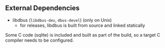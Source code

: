 ## External Dependencies
* libdbus (`libdbus-dev`, `dbus-devel`) (only on Unix)
  * for releases, libdbus is built from source and linked statically

Some C code (sqlite) is included and built as part of the build, so a target C compiler needs to be configured.
